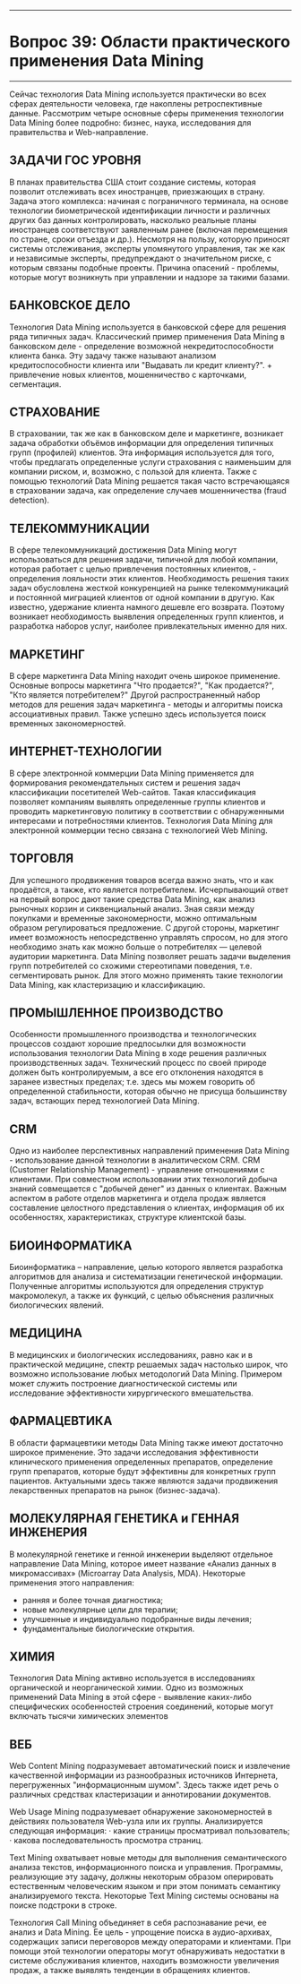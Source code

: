 ___
# Вопрос 39: Области практического применения Data Mining
___

Сейчас технология Data Mining используется практически во всех сферах деятельности человека, где накоплены ретроспективные данные. Рассмотрим четыре основные сферы применения технологии Data Mining более подробно: бизнес, наука, исследования для правительства и Web-направление.

## ЗАДАЧИ ГОС УРОВНЯ

В планах правительства США стоит создание системы, которая позволит отслеживать всех иностранцев, приезжающих в страну. Задача этого комплекса: начиная с пограничного терминала, на основе технологии биометрической идентификации личности и различных других баз данных контролировать, насколько реальные планы иностранцев соответствуют заявленным ранее (включая перемещения по стране, сроки отъезда и др.).
Несмотря на пользу, которую приносят системы отслеживания, эксперты упомянутого управления, так же как и независимые эксперты, предупреждают о значительном риске, с которым связаны подобные проекты. Причина опасений - проблемы, которые могут возникнуть при управлении и надзоре за такими базами.

## БАНКОВСКОЕ ДЕЛО

Технология Data Mining используется в банковской сфере для решения ряда типичных задач. Классический пример применения Data Mining в банковском деле - определение возможной некредитоспособности клиента банка. Эту задачу также называют анализом кредитоспособности клиента или "Выдавать ли кредит клиенту?". + привлечение новых клиентов, мошенничество с карточками, сегментация.

## СТРАХОВАНИЕ

В страховании, так же как в банковском деле и маркетинге, возникает задача обработки объёмов информации для определения типичных групп (профилей) клиентов. Эта информация используется для того, чтобы предлагать определенные услуги страхования с наименьшим для компании риском, и, возможно, с пользой для клиента. Также с помощью технологий Data Mining решается такая часто встречающаяся в страховании задача, как определение случаев мошенничества (fraud detection).

## ТЕЛЕКОММУНИКАЦИИ

В сфере телекоммуникаций достижения Data Mining могут использоваться для решения задачи, типичной для любой компании, которая работает с целью привлечения постоянных клиентов, - определения лояльности этих клиентов. Необходимость решения таких задач обусловлена жесткой конкуренцией на рынке телекоммуникаций и постоянной миграцией клиентов от одной компании в другую. Как известно, удержание клиента намного дешевле его возврата. Поэтому возникает необходимость выявления определенных групп клиентов, и разработка наборов услуг, наиболее привлекательных именно для них.

## МАРКЕТИНГ

В сфере маркетинга Data Mining находит очень широкое применение. Основные вопросы маркетинга "Что продается?", "Как продается?", "Кто является потребителем?" Другой распространенный набор методов для решения задач маркетинга - методы и алгоритмы поиска ассоциативных правил. Также успешно здесь используется поиск временных закономерностей.

## ИНТЕРНЕТ-ТЕХНОЛОГИИ

В сфере электронной коммерции Data Mining применяется для формирования рекомендательных систем и решения задач классификации посетителей Web-сайтов. Такая классификация позволяет компаниям выявлять определенные группы клиентов и проводить маркетинговую политику в соответствии с обнаруженными интересами и потребностями клиентов. Технология Data Mining для электронной коммерции тесно связана с технологией Web Mining.
 
## ТОРГОВЛЯ

Для успешного продвижения товаров всегда важно знать, что и как продаётся, а также, кто является потребителем. Исчерпывающий ответ на первый вопрос дают такие средства Data Mining, как анализ рыночных корзин и сиквенциальный анализ. Зная связи между покупками и временные закономерности, можно оптимальным образом регулироваться предложение. С другой стороны, маркетинг имеет возможность непосредственно управлять спросом, но для этого необходимо знать как можно больше о потребителях — целевой аудитории маркетинга. Data Mining позволяет решать задачи выделения групп потребителей со схожими стереотипами поведения, т.е. сегментировать рынок. Для этого можно применять такие технологии Data Mining, как кластеризацию и классификацию.

## ПРОМЫШЛЕННОЕ ПРОИЗВОДСТВО

Особенности промышленного производства и технологических процессов создают хорошие предпосылки для возможности использования технологии Data Mining в ходе решения различных производственных задач. Технический процесс по своей природе должен быть контролируемым, а все его отклонения находятся в заранее известных пределах; т.е. здесь мы можем говорить об определенной стабильности, которая обычно не присуща большинству задач, встающих перед технологией Data Mining.

## CRM

Одно из наиболее перспективных направлений применения Data Mining - использование данной технологии в аналитическом CRM. CRM (Customer Relationship Management) - управление отношениями с клиентами.
При совместном использовании этих технологий добыча знаний совмещается с "добычей денег" из данных о клиентах. Важным аспектом в работе отделов маркетинга и отдела продаж является составление целостного представления о клиентах, информация об их особенностях, характеристиках, структуре клиентской базы.

## БИОИНФОРМАТИКА

Биоинформатика – направление, целью которого является разработка алгоритмов для анализа и систематизации генетической информации. Полученные алгоритмы используются для определения структур макромолекул, а также их функций, с целью объяснения различных биологических явлений.

## МЕДИЦИНА

В медицинских и биологических исследованиях, равно как и в практической медицине, спектр решаемых задач настолько широк, что возможно использование любых методологий Data Mining. Примером может служить построение диагностической системы или исследование эффективности хирургического вмешательства.

## ФАРМАЦЕВТИКА

В области фармацевтики методы Data Mining также имеют достаточно широкое применение. Это задачи исследования эффективности клинического применения определенных препаратов, определение групп препаратов, которые будут эффективны для конкретных групп пациентов. Актуальными здесь также являются задачи продвижения лекарственных препаратов на рынок (бизнес-задача).

## МОЛЕКУЛЯРНАЯ ГЕНЕТИКА и ГЕННАЯ ИНЖЕНЕРИЯ

В молекулярной генетике и генной инженерии выделяют отдельное направление Data Mining, которое имеет название «Анализ данных в микромассивах» (Microarray Data Analysis, MDA). Некоторые применения этого направления:
- ранняя и более точная диагностика;
- новые молекулярные цели для терапии;
- улучшенные и индивидуально подобранные виды лечения;
- фундаментальные биологические открытия.

## ХИМИЯ

Технология Data Mining активно используется в исследованиях органической и неорганической химии. Одно из возможных применений Data Mining в этой сфере - выявление каких-либо специфических особенностей строения соединений, которые могут включать тысячи химических элементов

## ВЕБ

Web Content Mining подразумевает автоматический поиск и извлечение качественной информации из разнообразных источников Интернета, перегруженных "информационным шумом". Здесь также идет речь о различных средствах кластеризации и аннотировании документов.

Web Usage Mining подразумевает обнаружение закономерностей в действиях пользователя Web-узла или их группы.
Анализируется следующая информация:
 · какие страницы просматривал пользователь;
 · какова последовательность просмотра страниц.
 
Text Mining охватывает новые методы для выполнения семантического анализа текстов, информационного поиска и управления. Программы, реализующие эту задачу, должны некоторым образом оперировать естественным человеческим языком и при этом понимать семантику анализируемого текста. Некоторые Text Mining системы основаны на поиске подстроки в строке.
 
Технология Call Mining объединяет в себя распознавание речи, ее анализ и Data Mining. Ее цель - упрощение поиска в аудио-архивах, содержащих записи переговоров между операторами и клиентами. При помощи этой технологии операторы могут обнаруживать недостатки в системе обслуживания клиентов, находить возможности увеличения продаж, а также выявлять тенденции в обращениях клиентов.
